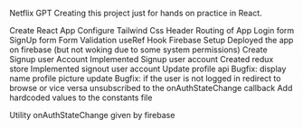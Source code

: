 Netflix GPT Creating this project just for hands on practice in React.

Create React App
Configure Tailwind Css
Header
Routing of App
Login form SignUp form
Form Validation
useRef Hook
Firebase Setup
Deployed the app on firebase (but not woking due to some system permissions)
Create Signup user Account
Implemented Signup user account
Created redux store
Implemented signout user account
Update profile api
Bugfix: display name profile picture update
Bugfix: if the user is not logged in redirect to browse or vice versa
unsubscribed to the onAuthStateChange callback 
Add hardcoded values to the constants file

 Utility onAuthStateChange given by firebase